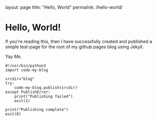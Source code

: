layout: page
title: "Hello, World"
permalink: /hello-world/
# Hello, World!

If you're reading this, then I have successfully created and published a 
simple test-page for the root of my github pages blog using Jekyll.

Yay *Me*.

    #!/usr/bin/python3
    import code-my-blog

    srcdir="blog"
    try:
        code-my-blog.publish(srcdir)
    except PublishError:
        print("Publishing failed")
        exit(1)

    print("Publishing complete")
    exit(0)

